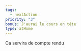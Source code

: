 ```yaml
---
tags:
  - nextAction
priority: "3"
bonus: J'aurai le cours en tête
type: atHome
---
```

Ca servira de compte rendu
